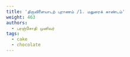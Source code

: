 ```yaml
---
title: 'திருவிளையாடற் புராணம் /1. மதுரைக் காண்டம்'
weight: 463
authors:
  - பரஞ்சோதி முனிவர்
tags:
  - cake
  - chocolate
---
```


